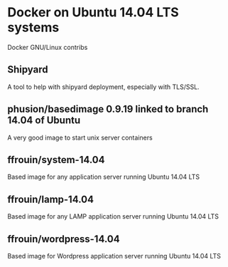 # Docker on Ubuntu 14.04 LTS systems
Docker GNU/Linux contribs

## Shipyard
A tool to help with shipyard deployment, especially with TLS/SSL.

## phusion/basedimage 0.9.19 linked to branch 14.04 of Ubuntu
A very good image to start unix server containers

## ffrouin/system-14.04
Based image for any application server running Ubuntu 14.04 LTS

## ffrouin/lamp-14.04
Based image for any LAMP application server running Ubuntu 14.04 LTS

## ffrouin/wordpress-14.04
Based image for Wordpress application server running Ubuntu 14.04 LTS
